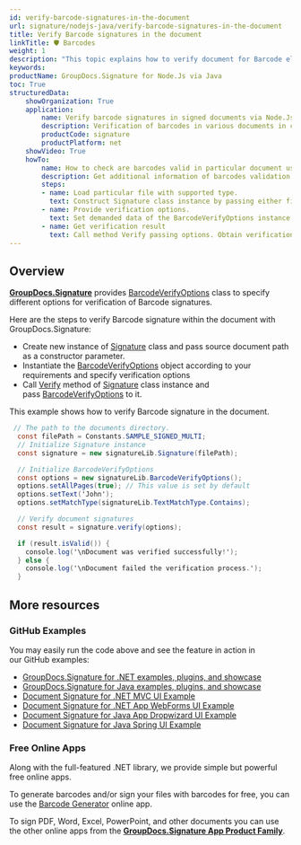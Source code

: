 ```yaml
---
id: verify-barcode-signatures-in-the-document
url: signature/nodejs-java/verify-barcode-signatures-in-the-document
title: Verify Barcode signatures in the document
linkTitle: 🛡 Barcodes
weight: 1
description: "This topic explains how to verify document for Barcode electronic signatures with GroupDocs.Signature API."
keywords: 
productName: GroupDocs.Signature for Node.Js via Java 
toc: True
structuredData:
    showOrganization: True
    application:    
        name: Verify barcode signatures in signed documents via Node.Js    
        description: Verification of barcodes in various documents in convenient way with Node.Js language and GroupDocs.Signature for Node.Js via Java APIs
        productCode: signature
        productPlatform: net 
    showVideo: True
    howTo:
        name: How to check are barcodes valid in particular document using Node.Js 
        description: Get additional information of barcodes validation for any documents in Node.Js
        steps:
        - name: Load particular file with supported type.
          text: Construct Signature class instance by passing either file path or stream. 
        - name: Provide verification options. 
          text: Set demanded data of the BarcodeVerifyOptions instance such as Barcode type, text and type of text verification.
        - name: Get verification result
          text: Call method Verify passing options. Obtain verification result whose property IsValid must be true if verification succeed.
---
```

## Overview

[**GroupDocs.Signature**](https://products.groupdocs.com/signature/nodejs-java) provides [BarcodeVerifyOptions](https://reference.groupdocs.com/signature/nodejs-java/groupdocs.signature.options/barcodeverifyoptions) class to specify different options for verification of Barcode signatures.

Here are the steps to verify Barcode signature within the document with GroupDocs.Signature:

* Create new instance of [Signature](https://reference.groupdocs.com/signature/nodejs-java/groupdocs.signature/signature) class and pass source document path as a constructor parameter.
* Instantiate the [BarcodeVerifyOptions](https://reference.groupdocs.com/signature/nodejs-java/groupdocs.signature.options/barcodeverifyoptions) object according to your requirements and specify verification options
* Call [Verify](https://reference.groupdocs.com/signature/nodejs-java/groupdocs.signature/signature/verify) method of [Signature](https://reference.groupdocs.com/signature/nodejs-java/groupdocs.signature/signature) class instance and pass [BarcodeVerifyOptions](https://reference.groupdocs.com/signature/nodejs-java/groupdocs.signature.options/barcodeverifyoptions) to it.
  
This example shows how to verify Barcode signature in the document.

```csharp
 // The path to the documents directory.
  const filePath = Constants.SAMPLE_SIGNED_MULTI; 
  // Initialize Signature instance
  const signature = new signatureLib.Signature(filePath);

  // Initialize BarcodeVerifyOptions
  const options = new signatureLib.BarcodeVerifyOptions();
  options.setAllPages(true); // This value is set by default
  options.setText('John');
  options.setMatchType(signatureLib.TextMatchType.Contains);

  // Verify document signatures
  const result = signature.verify(options);

  if (result.isValid()) {
    console.log('\nDocument was verified successfully!');
  } else {
    console.log('\nDocument failed the verification process.');
  }
```


## More resources

### GitHub Examples

You may easily run the code above and see the feature in action in our GitHub examples:

* [GroupDocs.Signature for .NET 
examples, plugins, and showcase](https://github.com/groupdocs-signature/GroupDocs.Signature-for-.NET)
* [GroupDocs.Signature for Java examples, plugins, and showcase](https://github.com/groupdocs-signature/GroupDocs.Signature-for-Java)
* [Document Signature for .NET MVC UI Example](https://github.com/groupdocs-signature/GroupDocs.Signature-for-.NET-MVC)
* [Document Signature for .NET App WebForms UI Example](https://github.com/groupdocs-signature/GroupDocs.Signature-for-.NET-WebForms)
* [Document Signature for Java App Dropwizard UI Example](https://github.com/groupdocs-signature/GroupDocs.Signature-for-Java-Dropwizard)
* [Document Signature for Java Spring UI Example](https://github.com/groupdocs-signature/GroupDocs.Signature-for-Java-Spring)

### Free Online Apps

Along with the full-featured .NET library, we provide simple but powerful free online apps.

To generate barcodes and/or sign your files with barcodes for free, you can use the [Barcode Generator](https://products.groupdocs.app/signature/generate/barcode) online app.

To sign PDF, Word, Excel, PowerPoint, and other documents you can use the other online apps from the **[GroupDocs.Signature App Product Family](https://products.groupdocs.app/signature/family)**.
